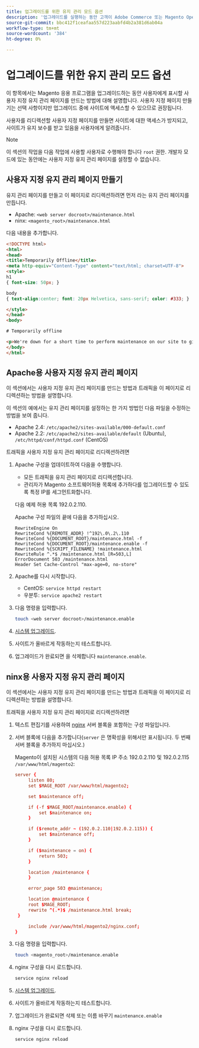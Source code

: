 ```yaml
---
title: 업그레이드를 위한 유지 관리 모드 옵션
description: '업그레이드를 실행하는 동안 고객이 Adobe Commerce 또는 Magento Open Source 저장소에 표시되는 사용자 지정 유지 관리 모드 페이지를 만듭니다. '
source-git-commit: bbc412f1ceafaa557d223aabfd4b2a381d6ab04a
workflow-type: tm+mt
source-wordcount: '384'
ht-degree: 0%

---
```



# 업그레이드를 위한 유지 관리 모드 옵션

이 항목에서는 Magento 응용 프로그램을 업그레이드하는 동안 사용자에게 표시할 사용자 지정 유지 관리 페이지를 만드는 방법에 대해 설명합니다. 사용자 지정 페이지 만들기는 선택 사항이지만 업그레이드 중에 사이트에 액세스할 수 있으므로 권장됩니다.

사용자를 리디렉션할 사용자 지정 페이지를 만들면 사이트에 대한 액세스가 방지되고, 사이트가 유지 보수를 받고 있음을 사용자에게 알려줍니다.

>[!NOTE]
>
>이 섹션의 작업을 다음 작업에 사용할 사용자로 수행해야 합니다 `root` 권한. 개발자 모드에 있는 동안에는 사용자 지정 유지 관리 페이지를 설정할 수 없습니다.

## 사용자 지정 유지 관리 페이지 만들기

유지 관리 페이지를 만들고 이 페이지로 리디렉션하려면 먼저 라는 유지 관리 페이지를 만듭니다.

- Apache: `<web server docroot>/maintenance.html`
- ninx: `<magento_root>/maintenance.html`

다음 내용을 추가합니다.

```html
<!DOCTYPE html>
<html>
<head>
<title>Temporarily Offline</title>
<meta http-equiv="Content-Type" content="text/html; charset=UTF-8">
<style>
h1
{ font-size: 50px; }

body
{ text-align:center; font: 20px Helvetica, sans-serif; color: #333; }

</style>
</head>
<body>

# Temporarily offline

<p>We're down for a short time to perform maintenance on our site to give you the best possible experience. Check back soon!</p>
</body>
</html>
```

## Apache용 사용자 지정 유지 관리 페이지

이 섹션에서는 사용자 지정 유지 관리 페이지를 만드는 방법과 트래픽을 이 페이지로 리디렉션하는 방법을 설명합니다.

이 섹션의 예에서는 유지 관리 페이지를 설정하는 한 가지 방법인 다음 파일을 수정하는 방법을 보여 줍니다.

- Apache 2.4: `/etc/apache2/sites-available/000-default.conf`
- Apache 2.2: `/etc/apache2/sites-available/default` (Ubuntu), `/etc/httpd/conf/httpd.conf` (CentOS)

트래픽을 사용자 지정 유지 관리 페이지로 리디렉션하려면

1. Apache 구성을 업데이트하여 다음을 수행합니다.

   - 모든 트래픽을 유지 관리 페이지로 리디렉션합니다.
   - 관리자가 Magento 소프트웨어허용 목록에 추가하다를 업그레이드할 수 있도록 특정 IP를 세그먼트화합니다.

   다음 예제 허용 목록 192.0.2.110.

   Apache 구성 파일의 끝에 다음을 추가하십시오.

   ```terminal
   RewriteEngine On
   RewriteCond %{REMOTE_ADDR} !^192\.0\.2\.110
   RewriteCond %{DOCUMENT_ROOT}/maintenance.html -f
   RewriteCond %{DOCUMENT_ROOT}/maintenance.enable -f
   RewriteCond %{SCRIPT_FILENAME} !maintenance.html
   RewriteRule ^.*$ /maintenance.html [R=503,L]
   ErrorDocument 503 /maintenance.html
   Header Set Cache-Control "max-age=0, no-store"
   ```

1. Apache를 다시 시작합니다.

   - CentOS: `service httpd restart`
   - 우분투: `service apache2 restart`

1. 다음 명령을 입력합니다.

   ```bash
   touch <web server docroot>/maintenance.enable
   ```

1. [시스템 업그레이드](../implementation/perform-upgrade.md).
1. 사이트가 올바르게 작동하는지 테스트합니다.
1. 업그레이드가 완료되면 을 삭제합니다 `maintenance.enable`.

## ninx용 사용자 지정 유지 관리 페이지

이 섹션에서는 사용자 지정 유지 관리 페이지를 만드는 방법과 트래픽을 이 페이지로 리디렉션하는 방법을 설명합니다.

트래픽을 사용자 지정 유지 관리 페이지로 리디렉션하려면

1. 텍스트 편집기를 사용하여 [nginx](https://glossary.magento.com/nginx) 서버 블록을 포함하는 구성 파일입니다.
1. 서버 블록에 다음을 추가합니다(`server` 은 명확성을 위해서만 표시됩니다. 두 번째 서버 블록을 추가하지 마십시오.)

   Magento이 설치된 시스템의 다음 허용 목록 IP 주소 192.0.2.110 및 192.0.2.115 `/var/www/html/magento2`:

   ```conf
   server {
        listen 80;
        set $MAGE_ROOT /var/www/html/magento2;
   
        set $maintenance off;
   
        if (-f $MAGE_ROOT/maintenance.enable) {
            set $maintenance on;
        }
   
        if ($remote_addr ~ (192.0.2.110|192.0.2.115)) {
            set $maintenance off;
        }
   
        if ($maintenance = on) {
            return 503;
        }
   
        location /maintenance {
        }
   
        error_page 503 @maintenance;
   
        location @maintenance {
        root $MAGE_ROOT;
        rewrite ^(.*)$ /maintenance.html break;
    }
   
        include /var/www/html/magento2/nginx.conf;
   }
   ```

1. 다음 명령을 입력합니다.

   ```bash
   touch <magento_root>/maintenance.enable
   ```

1. nginx 구성을 다시 로드합니다.

   ```bash
   service nginx reload
   ```

1. [시스템 업그레이드](../implementation/perform-upgrade.md).
1. 사이트가 올바르게 작동하는지 테스트합니다.
1. 업그레이드가 완료되면 삭제 또는 이름 바꾸기 `maintenance.enable`
1. nginx 구성을 다시 로드합니다.

   ```bash
   service nginx reload
   ```
